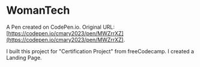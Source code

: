 # WomanTech

A Pen created on CodePen.io. Original URL: [https://codepen.io/cmary2023/pen/MWZrrXZ](https://codepen.io/cmary2023/pen/MWZrrXZ).

I built this project for "Certification Project" from freeCodecamp. 
I  created a Landing Page.